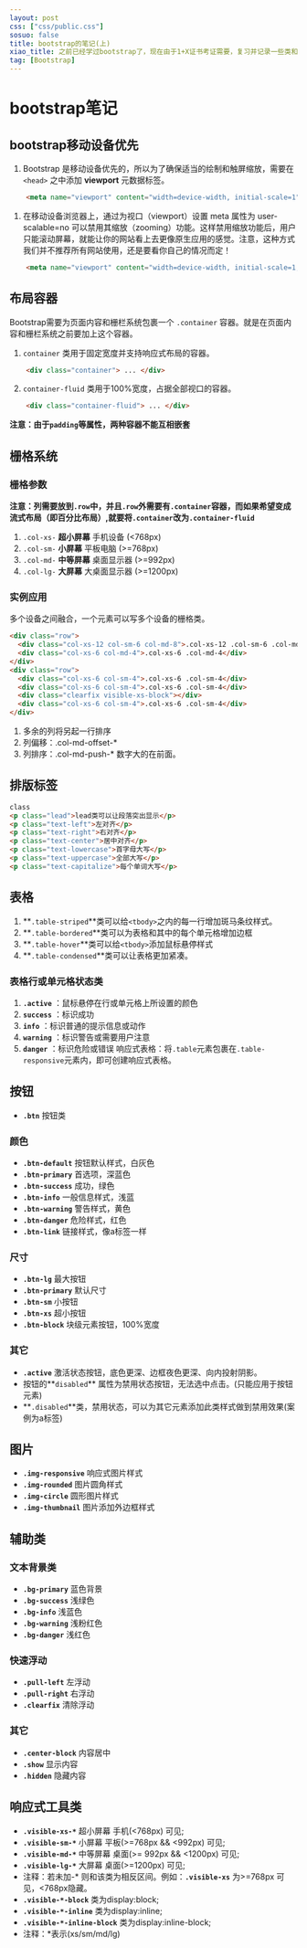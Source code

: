 ```yaml
---
layout: post
css: ["css/public.css"]
sosuo: false
title: bootstrap的笔记(上)
xiao_title: 之前已经学过bootstrap了，现在由于1+X证书考证需要，复习并记录一些类和方法。
tag: [Bootstrap]
---
```


# bootstrap笔记
	
## bootstrap移动设备优先
	
1. Bootstrap 是移动设备优先的，所以为了确保适当的绘制和触屏缩放，需要在 `<head>` 之中添加 **viewport** 元数据标签。
```html
	<meta name="viewport" content="width=device-width, initial-scale=1">
```

1. 在移动设备浏览器上，通过为视口（viewport）设置 meta 属性为 user-scalable=no 可以禁用其缩放（zooming）功能。这样禁用缩放功能后，用户只能滚动屏幕，就能让你的网站看上去更像原生应用的感觉。注意，这种方式我们并不推荐所有网站使用，还是要看你自己的情况而定！
```html
	<meta name="viewport" content="width=device-width, initial-scale=1, maximum-scale=1, user-scalable=no">
```

## 布局容器

Bootstrap需要为页面内容和栅栏系统包裹一个 `.container` 容器。就是在页面内容和栅栏系统之前要加上这个容器。

1. `container` 类用于固定宽度并支持响应式布局的容器。
```html
	<div class="container"> ... </div>
```

2. `container-fluid` 类用于100%宽度，占据全部视口的容器。
```html
	<div class="container-fluid"> ... </div>
```
**注意：由于`padding`等属性，两种容器不能互相嵌套**

## 栅格系统

### 栅格参数
**注意：列需要放到`.row`中，并且`.row`外需要有`.container`容器，而如果希望变成流式布局（即百分比布局）,就要将`.container`改为`.container-fluid`**
1. `.col-xs-` **超小屏幕** 手机设备 (<768px)
2. `.col-sm-` **小屏幕** 平板电脑 (>=768px)
3. `.col-md-` **中等屏幕** 桌面显示器 (>=992px)
4. `.col-lg-` **大屏幕** 大桌面显示器 (>=1200px)

### 实例应用
多个设备之间融合，一个元素可以写多个设备的栅格类。
```html
<div class="row">
  <div class="col-xs-12 col-sm-6 col-md-8">.col-xs-12 .col-sm-6 .col-md-8</div>
  <div class="col-xs-6 col-md-4">.col-xs-6 .col-md-4</div>
</div>
<div class="row">
  <div class="col-xs-6 col-sm-4">.col-xs-6 .col-sm-4</div>
  <div class="col-xs-6 col-sm-4">.col-xs-6 .col-sm-4</div>
  <div class="clearfix visible-xs-block"></div>
  <div class="col-xs-6 col-sm-4">.col-xs-6 .col-sm-4</div>
</div>
```
1. 多余的列将另起一行排序
1. 列偏移：.col-md-offset-*
1. 列排序：.col-md-push-* 数字大的在前面。

## 排版标签
```html
class
<p class="lead">lead类可以让段落突出显示</p>
<p class="text-left">左对齐</p>
<p class="text-right">右对齐</p>
<p class="text-center">居中对齐</p>
<p class="text-lowercase">首字母大写</p>
<p class="text-uppercase">全部大写</p>
<p class="text-capitalize">每个单词大写</p>
```

## 表格
1. **`.table-striped`**类可以给`<tbody>`之内的每一行增加斑马条纹样式。
1. **`.table-bordered`**类可以为表格和其中的每个单元格增加边框
1. **`.table-hover`**类可以给`<tbody>`添加鼠标悬停样式
1. **`.table-condensed`**类可以让表格更加紧凑。
### 表格行或单元格状态类
1. **`.active`** ：鼠标悬停在行或单元格上所设置的颜色
1. **`success`** ：标识成功
1. **`info`** ：标识普通的提示信息或动作
1. **`warning`** ：标识警告或需要用户注意
1. **`danger`** ：标识危险或错误
响应式表格：将`.table`元素包裹在`.table-responsive`元素内，即可创建响应式表格。

## 按钮
- **`.btn`** 按钮类
### 颜色
- **`.btn-default`** 按钮默认样式，白灰色
- **`.btn-primary`** 首选项，深蓝色
- **`.btn-success`** 成功，绿色
- **`.btn-info`** 一般信息样式，浅蓝
- **`.btn-warning`** 警告样式，黄色
- **`.btn-danger`** 危险样式，红色
- **`.btn-link`** 链接样式，像a标签一样
### 尺寸
- **`.btn-lg`** 最大按钮
- **`.btn-primary`** 默认尺寸
- **`.btn-sm`** 小按钮
- **`.btn-xs`** 超小按钮
- **`.btn-block`** 块级元素按钮，100%宽度
### 其它
- **`.active`** 激活状态按钮，底色更深、边框夜色更深、向内投射阴影。
- 按钮的**`disabled`** 属性为禁用状态按钮，无法选中点击。(只能应用于按钮元素)
- **`.disabled`**类，禁用状态，可以为其它元素添加此类样式做到禁用效果(案例为a标签)

## 图片
- **`.img-responsive`** 响应式图片样式
- **`.img-rounded`** 图片圆角样式
- **`.img-circle`** 圆形图片样式
- **`.img-thumbnail`** 图片添加外边框样式
 
## 辅助类
### 文本背景类
- **`.bg-primary`** 蓝色背景
- **`.bg-success`** 浅绿色
- **`.bg-info`** 浅蓝色
- **`.bg-warning`** 浅粉红色
- **`.bg-danger`** 浅红色
### 快速浮动
- **`.pull-left`** 左浮动
- **`.pull-right`** 右浮动
- **`.clearfix`** 清除浮动
### 其它
- **`.center-block`** 内容居中
- **`.show`** 显示内容
- **`.hidden`** 隐藏内容

## 响应式工具类
- **`.visible-xs-*`** 超小屏幕 手机(<768px) 可见; 
- **`.visible-sm-*`** 小屏幕 平板(>=768px && <992px) 可见;
- **`.visible-md-*`** 中等屏幕 桌面(>= 992px && <1200px) 可见;
- **`.visible-lg-*`** 大屏幕 桌面(>=1200px) 可见;
- 注释：若未加-* 则和该类为相反区间。例如：**`.visible-xs`** 为>=768px 可见，<768px隐藏。
- **`.visible-*-block`** 类为display:block;
- **`.visible-*-inline`** 类为display:inline;
- **`.visible-*-inline-block`** 类为display:inline-block;
- 注释：*表示(xs/sm/md/lg)






